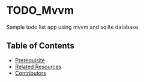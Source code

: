 # TODO_Mvvm
Sample todo list app using mvvm and sqlite database

## Table of Contents
- [Prerequisite](#Prerequisite)
- [Related Resources](#Related)
- [Contributors](#Contributors)
